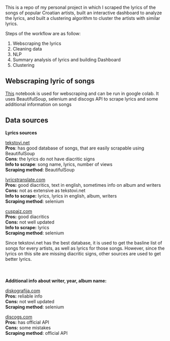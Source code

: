 This is a repo of my personal project in which I scraped the lyrics of the songs of popular Croatian artists, built an interactive dashboard to analyze the lyrics, and built a clustering algorithm to cluster the artists with similar lyrics.

Steps of the workflow are as follow:

1. Webscraping the lyrics
2. Cleaning data
3. NLP
4. Summary analysis of lyrics and building Dashboard
5. Clustering

## Webscraping lyric of songs
[This](https://github.com/datamilas/CroLyricsProject/blob/master/Python/google_colab/scraping.ipynb) notebook is used for webscraping and can be run in google colab. It uses
BeautifulSoup, selenium and discogs API to scrape lyrics and some additional information on songs 

## Data sources

**Lyrics sources**

[tekstovi.net](https://tekstovi.net)  
**Pros**: has good database of songs, that are easily scrapable using BeautifulSoup  
**Cons**: the lyrics do not have diacritic signs  
**Info to scrape**: song name, lyrics, number of views  
**Scraping method**: BeautifulSoup


[lyricstranslate.com](https://lyricstranslate.com)  
**Pros:** good diacritics, text in english, sometimes info on album and writers  
**Cons:** not as extensive as tekstovi.net  
**Info to scrape:** lyrics, lyrics in english, album, writers  
**Scraping method**: selenium

[cuspajz.com](https://cuspajz.com)  
**Pros:** good diacritics  
**Cons:** not well updated  
**Info to scrape:** lyrics  
**Scraping method**: selenium

Since tekstovi.net has the best database, it is used to get the basline list of songs for every artists, as well as lyrics for those songs. However, since the lyrics on this site are missing diacritic signs, other sources are used to get better lyrics.
<br/><br/>
<br/><br/>
**Additional info about writer, year, album name:**

[diskografija.com](https://diskografija.com)  
**Pros:** reliable info  
**Cons:** not well updated  
**Scraping method**: selenium  

[discogs.com](https://discogs.com)  
**Pros:** has official API  
**Cons:** some mistakes  
**Scraping method**: official API


